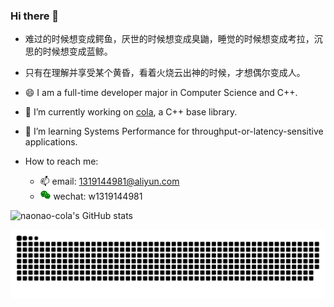 ### Hi there 👋

- 难过的时候想变成鳄鱼，厌世的时候想变成臭鼬，睡觉的时候想变成考拉，沉思的时候想变成蓝鲸。
- 只有在理解并享受某个黄昏，看着火烧云出神的时候，才想偶尔变成人。


- 😄 I am a full-time developer major in Computer Science and C++.
- 🔭 I’m currently working on [cola](https://github.com/naonao-cola/cola.git), a C++ base library.
- 🌱 I’m learning Systems Performance for throughput-or-latency-sensitive applications.
- How to reach me:
  - 📫 email: [1319144981@aliyun.com](mailto:1319144981@aliyun.com)
  - <img src="./icon/weixin.svg" height="15em"  alt="wechat"> wechat: w1319144981


![naonao-cola's GitHub stats](https://github-readme-stats.vercel.app/api?username=naonao-cola&hide=issues&count_private=true&show_icons=true&theme=onedark)





<picture>
  <source media="(prefers-color-scheme: dark)" srcset="https://raw.githubusercontent.com/ChunelFeng/ChunelFeng/output/github-contribution-grid-snake-dark.svg">
  <source media="(prefers-color-scheme: light)" srcset="https://raw.githubusercontent.com/ChunelFeng/ChunelFeng/output/github-contribution-grid-snake.svg">
  <img alt="github contribution grid snake animation" src="https://raw.githubusercontent.com/ChunelFeng/ChunelFeng/output/github-contribution-grid-snake.svg">
</picture>


<!--
**naonao-coke/naonao-coke** is a ✨ _special_ ✨ repository because its `README.md` (this file) appears on your GitHub profile.

Here are some ideas to get you started:

- 🔭 I’m currently working on ...
- 🌱 I’m currently learning ...
- 👯 I’m looking to collaborate on ...
- 🤔 I’m looking for help with ...
- 💬 Ask me about ...
- 📫 How to reach me: ...
- 😄 Pronouns: ...
- ⚡ Fun fact: ...
-->
